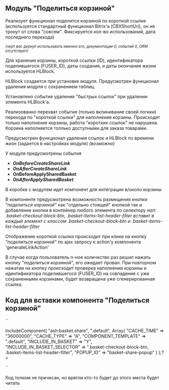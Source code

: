 ## Модуль "Поделиться корзиной"

Реализует функционал поделится корзиной по короткой ссылке (используется стандартный функционал Bitrix'а (CBXShortUri), он не тронут от слова "совсем". Фиксируется кол-во использований, дата последнего перехода)

<small>_(черт вас дернул использовать именно его, документации 0, событий 0, ORM отсутствует)_</small>

Для хранения корзины, короткой ссылки (ID), идентификатора поделившегося (FUSER_ID), даты создания, и даты окончания жизни используется HLBlock.

HLBlock создается при установке модуля.
Предусмотрен функционал удаления модуля с сохранением таблиц.

Установлено событие удаления "быстрых ссылок" при удалении элемента HLBlock'а.

Реализованно перехват события (только вклинивание своей логики) перехода по "короткой ссылки" для наполнения корзины. Происходит только наполнение корзины, работа "коротких ссылок" не нарушена. 
Корзина наполняется толлько доступными для заказа товарами.

Предусмотрен функционал удаления ссылок и HLBlock по времени жизн (задается в настройках модуля) _(возможно)_

У модуля предусмотрены события 

- ***OnBeforeCreateShareLink***
- ***OnAfterCreateShareLink***
- ****OnBeforeApplySharedBasket****
- ***OnAfterApplySharedBasket***


В коробке с модулем идет компонент для интеграции в/около корзины 

В компоненте предусмотрена возможность размещения кнопки _"поделиться корзиной"_ как "отдельно стоящей" кнопкой так и добавление кнопки в контейнер любого элемента по селектору 
_нап: .basket-checkout-block-btn, .basket-items-list-header-filter вставит в каждый элемент с классом .basket-checkout-block-btn и .basket-items-list-header-filter_

Отображение короткой ссылки происходит при клике на кнопку _"поделиться корзиной"_ по ajax запросу к action'у компонента 'generateLinkAction' 

В случае когда пользователь n-ное количество раз решил нажать кнопку _"поделиться корзиной"_, его ожидает провал.
При повторном нажатии на кнопку происходит проверка наполнения корзины и идентификатора поделившегося (FUSER_ID) на совпадение с уже сохраненными корзинами, будет возвращена уже сгенерированная ссылка.

## Код для вставки компонента "Поделиться корзиной"

``
<?$APPLICATION->IncludeComponent(
	"ash:basket.share",
	".default",
	Array(
		"CACHE_TIME" => "36000000",
		"CACHE_TYPE" => "A",
		"COMPONENT_TEMPLATE" => ".default",
		"INCLUDE_IN_BASKET" => "Y",
		"INCLUDE_IN_BASKET_SELECTOR" => ".basket-checkout-block-btn, .basket-items-list-header-filter",
		"POPUP_ID" => "basket-share-popup"
	)
);?>
``

Код толком не причесан, но врятли кто-то будет до этого места будет читать
